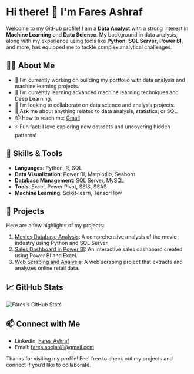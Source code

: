 # Hi there! 👋 I'm Fares Ashraf

Welcome to my GitHub profile! I am a **Data Analyst** with a strong interest in **Machine Learning** and **Data Science**. My background in data analysis, along with my experience using tools like **Python**, **SQL Server**, **Power BI**, and more, has equipped me to tackle complex analytical challenges.

## 👨‍💻 About Me
- 🔭 I’m currently working on building my portfolio with data analysis and machine learning projects.
- 🌱 I’m currently learning advanced machine learning techniques and Deep Learning.
- 👯 I’m looking to collaborate on data science and analysis projects.
- 💬 Ask me about anything related to data analysis, statistics, or SQL.
- 📫 How to reach me: [Gmail](mailto:fares.social41@gmail.com)
- ⚡ Fun fact: I love exploring new datasets and uncovering hidden patterns!

## 🚀 Skills & Tools
- **Languages**: Python, R, SQL
- **Data Visualization**: Power BI, Matplotlib, Seaborn
- **Database Management**: SQL Server, MySQL
- **Tools**: Excel, Power Pivot, SSIS, SSAS
- **Machine Learning**: Scikit-learn, TensorFlow

## 📝 Projects
Here are a few highlights of my projects:
1. [Movies Database Analysis](https://github.com/Fares403/MoviesDB_Analaysis_with_Python_SQL): A comprehensive analysis of the movie industry using Python and SQL Server.
2. [Sales Dashboard in Power BI](https://github.com/Fares403/Sales-Dashboard): An interactive sales dashboard created using Power BI and Excel.
3. [Web Scraping and Analysis](https://github.com/Fares403/Web-Scraping-Project): A web scraping project that extracts and analyzes online retail data.

## 📈 GitHub Stats
![Fares's GitHub Stats](https://github-readme-stats.vercel.app/api?username=Fares403&show_icons=true&theme=radical)

## 📫 Connect with Me
- LinkedIn: [Fares Ashraf](https://www.linkedin.com/in/fares403/)
- Email: [fares.social41@gmail.com](mailto:fares.social41@gmail.com)

Thanks for visiting my profile! Feel free to check out my projects and connect if you’d like to collaborate.
